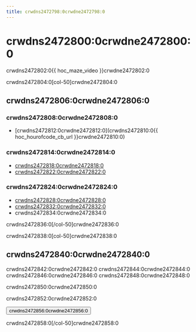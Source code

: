 ```yaml
---
title: crwdns2472798:0crwdne2472798:0
---
```


# crwdns2472800:0crwdne2472800:0

crwdns2472802:0{{ hoc_maze_video }}crwdne2472802:0

crwdns2472804:0[col-50]crwdne2472804:0

## crwdns2472806:0crwdne2472806:0

### crwdns2472808:0crwdne2472808:0

- [crwdns2472812:0crwdne2472812:0](crwdns2472810:0{{ hoc_hourofcode_cb_url }}crwdne2472810:0)

### crwdns2472814:0crwdne2472814:0

- [crwdns2472818:0crwdne2472818:0](crwdns2472816:0crwdne2472816:0)
- [crwdns2472822:0crwdne2472822:0](crwdns2472820:0crwdne2472820:0)

### crwdns2472824:0crwdne2472824:0

- [crwdns2472828:0crwdne2472828:0](crwdns2472826:0crwdne2472826:0)
- [crwdns2472832:0crwdne2472832:0](crwdns2472830:0crwdne2472830:0)
- crwdns2472834:0crwdne2472834:0

crwdns2472836:0[/col-50]crwdne2472836:0

crwdns2472838:0[col-50]crwdne2472838:0

## crwdns2472840:0crwdne2472840:0

crwdns2472842:0crwdne2472842:0 crwdns2472844:0crwdne2472844:0 crwdns2472846:0crwdne2472846:0 crwdns2472848:0crwdne2472848:0

crwdns2472850:0crwdne2472850:0

crwdns2472852:0crwdne2472852:0

<a href="crwdns2472854:0crwdne2472854:0"><button>crwdns2472856:0crwdne2472856:0</button></a>

crwdns2472858:0[/col-50]crwdne2472858:0
